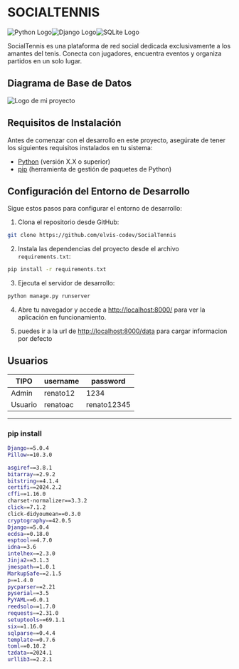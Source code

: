 # SOCIALTENNIS
![Python Logo](https://www.python.org/static/community_logos/python-logo.png)![Django Logo](https://www.djangoproject.com/s/img/logos/django-logo-positive.png)![SQLite Logo](https://upload.wikimedia.org/wikipedia/commons/thumb/3/38/SQLite370.svg/1200px-SQLite370.svg.png)



SocialTennis es una plataforma de red social dedicada exclusivamente a los amantes del tenis. Conecta con jugadores, encuentra eventos y organiza partidos en un solo lugar.


## Diagrama de Base de Datos
![Logo de mi proyecto]([https://github.com/tu_usuario/tu_repositorio/raw/main/imagen.png](https://github.com/elvis-codev/SocialTennis/blob/main/img/BasedeDatos_SocialTennis.png))


## Requisitos de Instalación

Antes de comenzar con el desarrollo en este proyecto, asegúrate de tener los siguientes requisitos instalados en tu sistema:

- [Python](https://www.python.org/downloads/) (versión X.X o superior)
- [pip](https://pip.pypa.io/en/stable/installation/) (herramienta de gestión de paquetes de Python)

## Configuración del Entorno de Desarrollo

Sigue estos pasos para configurar el entorno de desarrollo:

1. Clona el repositorio desde GitHub:

```bash
git clone https://github.com/elvis-codev/SocialTennis
```

2. Instala las dependencias del proyecto desde el archivo `requirements.txt`:

```bash
pip install -r requirements.txt
```

3. Ejecuta el servidor de desarrollo:

```bash
python manage.py runserver
```

4. Abre tu navegador y accede a [http://localhost:8000/](http://localhost:8000/) para ver la aplicación en funcionamiento.

5. puedes ir a la url de [http://localhost:8000/data](http://localhost:8000/data) para cargar informacion por defecto

## Usuarios

| TIPO  | username  | password  |
|---|---|---|
| Admin  | renato12  | 1234  |
| Usuario  | renatoac  | renato12345 |



--- 


### pip install 
```bash
Django==5.0.4
Pillow==10.3.0

asgiref==3.8.1
bitarray==2.9.2
bitstring==4.1.4
certifi==2024.2.2
cffi==1.16.0
charset-normalizer==3.3.2
click==7.1.2
click-didyoumean==0.3.0
cryptography==42.0.5
Django==5.0.4
ecdsa==0.18.0
esptool==4.7.0
idna==3.6
intelhex==2.3.0
Jinja2==3.1.3
jmespath==1.0.1
MarkupSafe==2.1.5
p==1.4.0
pycparser==2.21
pyserial==3.5
PyYAML==6.0.1
reedsolo==1.7.0
requests==2.31.0
setuptools==69.1.1
six==1.16.0
sqlparse==0.4.4
template==0.7.6
toml==0.10.2
tzdata==2024.1
urllib3==2.2.1
```
